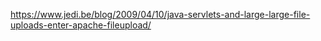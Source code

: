https://www.jedi.be/blog/2009/04/10/java-servlets-and-large-large-file-uploads-enter-apache-fileupload/
